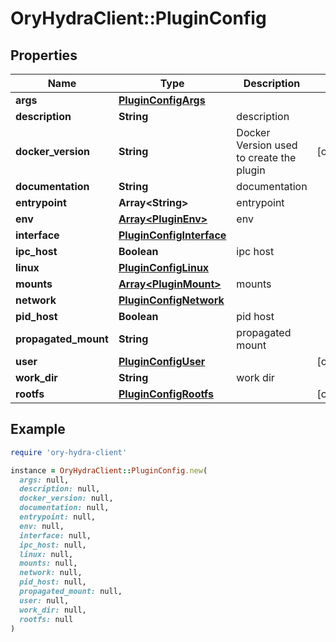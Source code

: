 # OryHydraClient::PluginConfig

## Properties

| Name | Type | Description | Notes |
| ---- | ---- | ----------- | ----- |
| **args** | [**PluginConfigArgs**](PluginConfigArgs.md) |  |  |
| **description** | **String** | description |  |
| **docker_version** | **String** | Docker Version used to create the plugin | [optional] |
| **documentation** | **String** | documentation |  |
| **entrypoint** | **Array&lt;String&gt;** | entrypoint |  |
| **env** | [**Array&lt;PluginEnv&gt;**](PluginEnv.md) | env |  |
| **interface** | [**PluginConfigInterface**](PluginConfigInterface.md) |  |  |
| **ipc_host** | **Boolean** | ipc host |  |
| **linux** | [**PluginConfigLinux**](PluginConfigLinux.md) |  |  |
| **mounts** | [**Array&lt;PluginMount&gt;**](PluginMount.md) | mounts |  |
| **network** | [**PluginConfigNetwork**](PluginConfigNetwork.md) |  |  |
| **pid_host** | **Boolean** | pid host |  |
| **propagated_mount** | **String** | propagated mount |  |
| **user** | [**PluginConfigUser**](PluginConfigUser.md) |  | [optional] |
| **work_dir** | **String** | work dir |  |
| **rootfs** | [**PluginConfigRootfs**](PluginConfigRootfs.md) |  | [optional] |

## Example

```ruby
require 'ory-hydra-client'

instance = OryHydraClient::PluginConfig.new(
  args: null,
  description: null,
  docker_version: null,
  documentation: null,
  entrypoint: null,
  env: null,
  interface: null,
  ipc_host: null,
  linux: null,
  mounts: null,
  network: null,
  pid_host: null,
  propagated_mount: null,
  user: null,
  work_dir: null,
  rootfs: null
)
```

